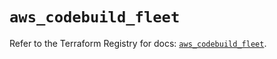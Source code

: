 # `aws_codebuild_fleet`

Refer to the Terraform Registry for docs: [`aws_codebuild_fleet`](https://registry.terraform.io/providers/hashicorp/aws/5.83.1/docs/resources/codebuild_fleet).
